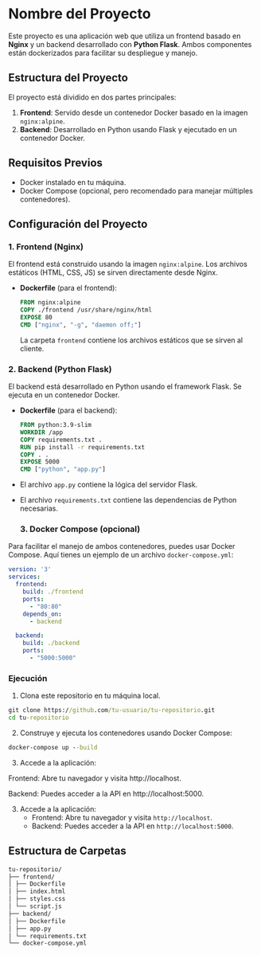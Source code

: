 # Nombre del Proyecto

Este proyecto es una aplicación web que utiliza un frontend basado en **Nginx** y un backend desarrollado con **Python Flask**. Ambos componentes están dockerizados para facilitar su despliegue y manejo.

## Estructura del Proyecto

El proyecto está dividido en dos partes principales:

1. **Frontend**: Servido desde un contenedor Docker basado en la imagen `nginx:alpine`.
2. **Backend**: Desarrollado en Python usando Flask y ejecutado en un contenedor Docker.

## Requisitos Previos

- Docker instalado en tu máquina.
- Docker Compose (opcional, pero recomendado para manejar múltiples contenedores).

## Configuración del Proyecto

### 1. Frontend (Nginx)

El frontend está construido usando la imagen `nginx:alpine`. Los archivos estáticos (HTML, CSS, JS) se sirven directamente desde Nginx.

- **Dockerfile** (para el frontend):
  ```Dockerfile
  FROM nginx:alpine
  COPY ./frontend /usr/share/nginx/html
  EXPOSE 80
  CMD ["nginx", "-g", "daemon off;"]
  ```

  La carpeta `frontend` contiene los archivos estáticos que se sirven al cliente.

### 2. Backend (Python Flask)

El backend está desarrollado en Python usando el framework Flask. Se ejecuta en un contenedor Docker.

- **Dockerfile** (para el backend):
  ```Dockerfile
  FROM python:3.9-slim
  WORKDIR /app
  COPY requirements.txt .
  RUN pip install -r requirements.txt
  COPY . .
  EXPOSE 5000
  CMD ["python", "app.py"]
  ```
- El archivo `app.py` contiene la lógica del servidor Flask.
- El archivo `requirements.txt` contiene las dependencias de Python necesarias.


  ### 3. Docker Compose (opcional)

Para facilitar el manejo de ambos contenedores, puedes usar Docker Compose. Aquí tienes un ejemplo de un archivo `docker-compose.yml`:

```yaml
version: '3'
services:
  frontend:
    build: ./frontend
    ports:
      - "80:80"
    depends_on:
      - backend

  backend:
    build: ./backend
    ports:
      - "5000:5000"
```
### Ejecución
1. Clona este repositorio en tu máquina local.

```cmd
git clone https://github.com/tu-usuario/tu-repositorio.git
cd tu-repositorio
```
2. Construye y ejecuta los contenedores usando Docker Compose:

```cmd
docker-compose up --build
```
3. Accede a la aplicación:

Frontend: Abre tu navegador y visita http://localhost.

Backend: Puedes acceder a la API en http://localhost:5000.

3. Accede a la aplicación:
   - Frontend: Abre tu navegador y visita `http://localhost`.
   - Backend: Puedes acceder a la API en `http://localhost:5000`.

## Estructura de Carpetas

```txt
tu-repositorio/
├── frontend/
│ ├── Dockerfile
│ ├── index.html
│ ├── styles.css
│ └── script.js
├── backend/
│ ├── Dockerfile
│ ├── app.py
│ └── requirements.txt
└── docker-compose.yml
```
